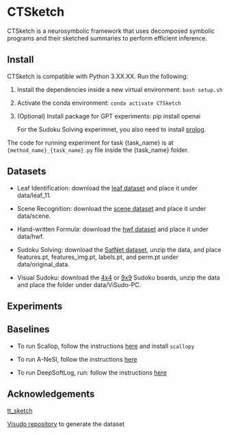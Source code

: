 # CTSketch

CTSketch is a neurosymbolic framework that uses decomposed symbolic programs and their sketched summaries to perform efficient inference.


## Install

CTSketch is compatible with Python 3.XX.XX. Run the following:
1. Install the dependencies inside a new virtual environment: `bash setup.sh`
2. Activate the conda environment: `conda activate CTSketch`
3. (Optional) Install package for GPT experiments: pip install openai

    For the Sudoku Solving experimnet, you also need to install [prolog](https://www.swi-prolog.org).

The code for running experiment for task {task_name} is at `{method_name}_{task_name}.py` file inside the {task_name} folder. 

## Datasets

- Leaf Identification: download the [leaf dataset](https://drive.google.com/file/d/1A9399fqTk3cR8eaRWCByCuh0_85D1JQc/view?usp=share_link) and place it under data/leaf_11.

- Scene Recognition: download the [scene dataset](https://drive.google.com/file/d/1ICXMkwP4gWzcC4My_UWALpXaAoRIiSTt/view?usp=share_link) and place it under data/scene.

- Hand-written Formula: download the [hwf dataset](https://drive.google.com/file/d/1VW--BO_CSxzB9C7-ZpE3_hrZbXDqlMU-/view?usp=share_link) and place it under data/hwf.

- Sudoku Solving: download the [SatNet dataset](https://powei.tw/sudoku.zip), unzip the data, and place features.pt, features_img.pt, labels.pt, and perm.pt under data/original_data.

- Visual Sudoku: download the [4x4](https://drive.google.com/file/d/1E-_37z4eSGdsUqlh3BZW2m6r8NLkvbNi/view?usp=share_link) or [9x9](https://drive.google.com/file/d/1l-GjaWUFZxFBKKwbSndWQNBMRRmqpS3c/view?usp=share_link) Sudoku boards, unzip the data and place the folder under data/ViSudo-PC.

## Experiments

## Baselines

- To run Scallop, follow the instructions [here](https://www.scallop-lang.org/download.html) and install `scallopy`

- To run A-NeSI, follow the instructions [here](anesi/readme.md)

- To run DeepSoftLog, run: follow the instructions [here](deepsoftlog/readme.md)


## Acknowledgements

[tt_sketch](https://github.com/RikVoorhaar/tt-sketch/tree/main) 

[Visudo repository](https://github.com/linqs/visual-sudoku-puzzle-classification) to generate the dataset

